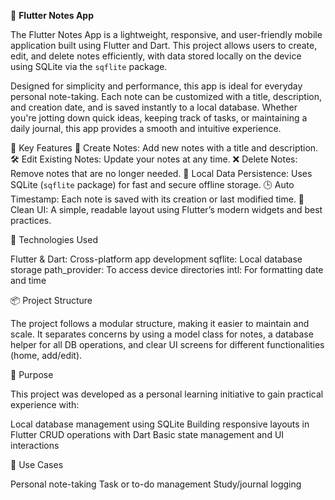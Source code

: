  📱 **Flutter Notes App**

The Flutter Notes App is a lightweight, responsive, and user-friendly mobile application built using Flutter and Dart. This project allows users to create, edit, and delete notes efficiently, with data stored locally on the device using SQLite via the `sqflite` package.

Designed for simplicity and performance, this app is ideal for everyday personal note-taking. Each note can be customized with a title, description, and creation date, and is saved instantly to a local database. Whether you're jotting down quick ideas, keeping track of tasks, or maintaining a daily journal, this app provides a smooth and intuitive experience.

🔧 Key Features
📝 Create Notes: Add new notes with a title and description.
🛠️ Edit Existing Notes: Update your notes at any time.
❌ Delete Notes: Remove notes that are no longer needed.
💾 Local Data Persistence: Uses SQLite (`sqflite` package) for fast and secure offline storage.
🕒 Auto Timestamp: Each note is saved with its creation or last modified time.
📱 Clean UI: A simple, readable layout using Flutter’s modern widgets and best practices.

🚀 Technologies Used

Flutter & Dart: Cross-platform app development
sqflite: Local database storage
path\_provider: To access device directories
intl: For formatting date and time

📦 Project Structure

The project follows a modular structure, making it easier to maintain and scale. It separates concerns by using a model class for notes, a database helper for all DB operations, and clear UI screens for different functionalities (home, add/edit).

🎯 Purpose

This project was developed as a personal learning initiative to gain practical experience with:

Local database management using SQLite
Building responsive layouts in Flutter
CRUD operations with Dart
Basic state management and UI interactions

📂 Use Cases

Personal note-taking
Task or to-do management
Study/journal logging

